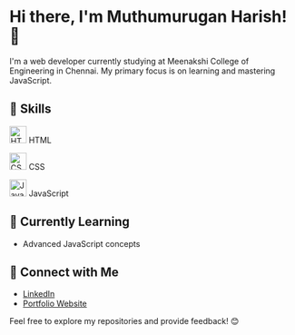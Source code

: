 # Hi there, I'm Muthumurugan Harish! 👋

I'm a web developer currently studying at Meenakshi College of Engineering in Chennai. My primary focus is on learning and mastering JavaScript.

## 🚀 Skills
<!-- HTML Logo -->
<img src="https://cdn.jsdelivr.net/npm/simple-icons@5.13.0/icons/html5.svg" alt="HTML Logo" width="30" height="30"/> HTML

<!-- CSS Logo -->
<img src="https://cdn.jsdelivr.net/npm/simple-icons@5.13.0/icons/css3.svg" alt="CSS Logo" width="30" height="30"/> CSS

<!-- JavaScript Logo -->
<img src="https://cdn.jsdelivr.net/npm/simple-icons@5.13.0/icons/javascript.svg" alt="JavaScript Logo" width="30" height="30"/> JavaScript

## 🌱 Currently Learning
- Advanced JavaScript concepts

## 🔗 Connect with Me
- [LinkedIn](your-linkedin-profile)
- [Portfolio Website](your-portfolio-website)

Feel free to explore my repositories and provide feedback! 😊
